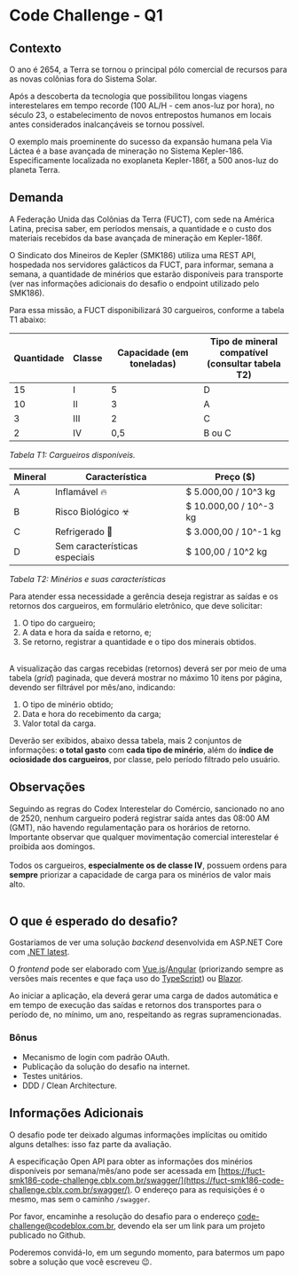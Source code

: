 # Code Challenge - Q1

## Contexto

O ano é 2654, a Terra se tornou o principal pólo comercial de recursos para as novas colônias fora do Sistema Solar.

Após a descoberta da tecnologia que possibilitou longas viagens interestelares em tempo recorde (100 AL/H - cem anos-luz por hora), no século 23, o estabelecimento de novos entrepostos humanos em locais antes considerados inalcançáveis se tornou possível. 

O exemplo mais proeminente do sucesso da expansão humana pela Via Láctea é a base avançada de mineração no Sistema Kepler-186. Especificamente localizada no exoplaneta Kepler-186f, a 500 anos-luz do planeta Terra.

## Demanda


A Federação Unida das Colônias da Terra (FUCT), com sede na América Latina, precisa saber, em períodos mensais, a quantidade e o custo dos materiais recebidos da base avançada de mineração em Kepler-186f.

O Sindicato dos Mineiros de Kepler (SMK186) utiliza uma REST API, hospedada nos servidores galácticos da FUCT, para informar, semana a semana, a quantidade de minérios que estarão disponíveis para transporte (ver nas informações adicionais do desafio o endpoint utilizado pelo SMK186).

Para essa missão, a FUCT disponibilizará 30 cargueiros, conforme a tabela T1 abaixo:

| Quantidade | Classe | Capacidade (em toneladas) | Tipo de mineral compatível<br>(consultar tabela T2) |
|---|---|---|---|
| 15     | I      | 5                         | D                                                             |
| 10         | II     | 3                         | A                                                             |
| 3          | III    | 2                         | C                                                             |
| 2          | IV     | 0,5                       | B ou C                                                        |


*Tabela T1: Cargueiros disponíveis.*


| Mineral | Característica                | Preço ($)              |
|---|---|---|
| A       | Inflamável 🔥                  | $ 5.000,00 / 10^3 kg   |
| B       | Risco Biológico ☣             | $ 10.000,00 / 10^-3 kg |
| C       | Refrigerado 🧊                 | $ 3.000,00 / 10^-1 kg  |
| D       | Sem características especiais | $ 100,00 / 10^2 kg     |


*Tabela T2: Minérios e suas características*


Para atender essa necessidade a gerência deseja registrar as saídas e os retornos dos cargueiros, em formulário eletrônico, que deve solicitar:
1. O tipo do cargueiro;
2. A data e hora da saída e retorno, e;
3. Se retorno, registrar a quantidade e o tipo dos minerais obtidos.
<br/><br/>

A visualização das cargas recebidas (retornos) deverá ser por meio de uma tabela (*grid*) paginada, que deverá mostrar no máximo 10 itens por página, devendo ser filtrável por mês/ano, indicando:
1. O tipo de minério obtido;
2. Data e hora do recebimento da carga;
3. Valor total da carga.

Deverão ser exibidos, abaixo dessa tabela, mais 2 conjuntos de informações: **o total gasto** com **cada tipo de minério**, além do **índice de ociosidade dos cargueiros**, por classe, pelo período filtrado pelo usuário.

## Observações

Seguindo as regras do Codex Interestelar do Comércio, sancionado no ano de 2520, nenhum cargueiro poderá registrar saída antes das 08:00 AM (GMT), não havendo regulamentação para os horários de retorno. Importante observar que qualquer movimentação comercial interestelar é proibida aos domingos.
<br/><br/>
Todos os cargueiros, **especialmente os de classe IV**, possuem ordens para **sempre** priorizar a capacidade de carga para os minérios de valor mais alto.
<br/><br/>

## O que é esperado do desafio?

Gostaríamos de ver uma solução *backend* desenvolvida em ASP.NET Core com [.NET latest](https://dotnet.microsoft.com/pt-br/).

O *frontend* pode ser elaborado com [Vue.js](https://vuejs.org/)/[Angular](https://angular.io/) (priorizando sempre as versões mais recentes e que faça uso do [TypeScript](https://www.typescriptlang.org/)) ou [Blazor](https://dotnet.microsoft.com/en-us/apps/aspnet/web-apps/blazor).

Ao iniciar a aplicação, ela deverá gerar uma carga de dados automática e em tempo de execução das saídas e retornos dos transportes para o período de, no mínimo, um ano, respeitando as regras supramencionadas.

### Bônus
- Mecanismo de login com padrão OAuth.
- Publicação da solução do desafio na internet.
- Testes unitários.
- DDD / Clean Architecture.

## Informações Adicionais

O desafio pode ter deixado algumas informações implícitas ou omitido alguns detalhes: isso faz parte da avaliação.

A especificação Open API para obter as informações dos minérios disponíveis por semana/mês/ano pode ser acessada em [https://fuct-smk186-code-challenge.cblx.com.br/swagger/](https://fuct-smk186-code-challenge.cblx.com.br/swagger/). O endereço para as requisições é o mesmo, mas sem o caminho `/swagger`.

Por favor, encaminhe a resolução do desafio para o endereço [code-challenge@codeblox.com.br](mailto:code-challenge@codeblox.com.br), devendo ela ser um link para um projeto publicado no Github.

Poderemos convidá-lo, em um segundo momento, para batermos um papo sobre a solução que você escreveu 😉.